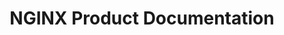 ---
title: NGINX Product Documentation
description: Learn how to deliver, manage, and protect your applications using NGINX products.
---